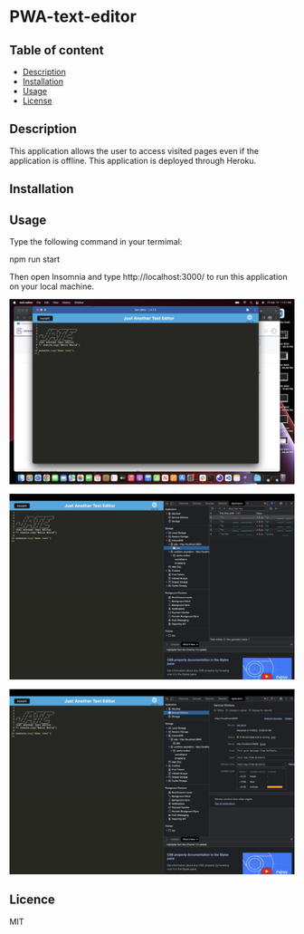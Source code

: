# PWA-text-editor

## Table of content

- [Description](#Description)
- [Installation](#installation)
- [Usage](#usage)
- [License](#license)


## Description
This application allows the user to access visited pages even if the application is offline. This application is deployed through Heroku.



## Installation




## Usage
Type the following command in your termimal:

npm run start

Then open Insomnia and type http://localhost:3000/ to run this application on your local machine.

![home](./assets/images/Screen%20Shot%202023-04-14%20at%2011.21.53%20AM.png)

![indexDB](./assets/images/Screen%20Shot%202023-04-14%20at%2011.21.20%20AM.png)

![manifest serviceWorker](./assets/images/Screen%20Shot%202023-04-14%20at%2011.21.09%20AM.png)

## Licence
MIT